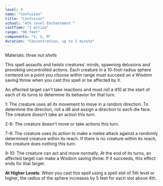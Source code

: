 ```yaml
---
level: 4
name: "Confusion"
title: "Confusion"
school: "4th level Enchantment "
castTime: "1 action"
range: "90 feet"
components: "V, S, M"
duration: "Concentration, up to 1 minute"
---
```


Materials: *three nut shells*

This spell assaults and twists creatures' minds, spawning delusions and provoking uncontrolled actions. Each creature in a 10-foot-radius sphere centered on a point you choose within range must succeed on a Wisdom saving throw when you cast this spell or be affected by it.

An affected target can't take reactions and must roll a d10 at the start of each of its turns to determine its behavior for that turn.

1: The creature uses all its movement to move in a random direction. To determine the direction, roll a d8 and assign a direction to each die face. The creature doesn't take an action this turn.

2-6: The creature doesn't move or take actions this turn.

7-8: The creature uses its action to make a melee attack against a randomly determined creature within its reach. If there is no creature within its reach, the creature does nothing this turn.

9-10: The creature can act and move normally. At the end of its turns, an affected target can make a Wisdom saving throw. If it succeeds, this effect ends for that target.

**At Higher Levels**: When you cast this spell using a spell slot of 5th level or higher, the radius of the sphere increases by 5 feet for each slot above 4th.
